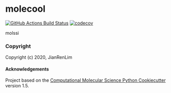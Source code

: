 molecool
==============================
[//]: # (Badges)
[![GitHub Actions Build Status](https://github.com/REPLACE_WITH_OWNER_ACCOUNT/molecool/workflows/CI/badge.svg)](https://github.com/REPLACE_WITH_OWNER_ACCOUNT/molecool/actions?query=workflow%3ACI)
[![codecov](https://codecov.io/gh/REPLACE_WITH_OWNER_ACCOUNT/molecool/branch/master/graph/badge.svg)](https://codecov.io/gh/REPLACE_WITH_OWNER_ACCOUNT/molecool/branch/master)


molssi

### Copyright

Copyright (c) 2020, JianRenLim



#### Acknowledgements
 
Project based on the 
[Computational Molecular Science Python Cookiecutter](https://github.com/molssi/cookiecutter-cms) version 1.5.
